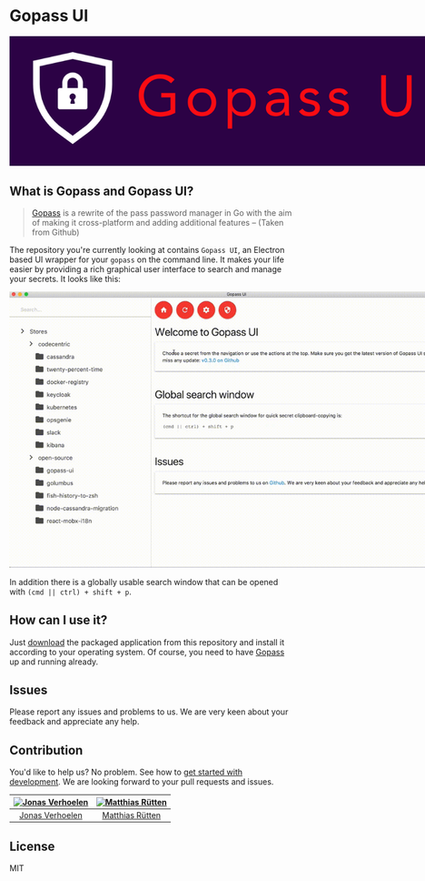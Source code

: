 # Gopass UI

<img src="docs/gopass-ui-logo.png" alt="Gopass UI logo" style="max-width: 800px">

## What is Gopass and Gopass UI?

> [Gopass](https://github.com/gopasspw/gopass) is a rewrite of the pass password manager in Go with the aim of making it cross-platform and adding additional features – (Taken from Github)

The repository you're currently looking at contains `Gopass UI`, an Electron based UI wrapper for your `gopass` on the command line. It makes your life easier by providing a rich graphical user interface to search and manage your secrets. It looks like this:

<img src="docs/demo-720p.gif" alt="GIF demonstrating core features of Gopass UI" title="Gopass UI demo" style="max-width: 800px" />

In addition there is a globally usable search window that can be opened with `(cmd || ctrl) + shift + p`.

## How can I use it?

Just [download](https://github.com/codecentric/gopass-ui/releases) the packaged application from this repository and install it according to your operating system. 
Of course, you need to have [Gopass](https://github.com/gopasspw/gopass) up and running already.

## Issues

Please report any issues and problems to us. We are very keen about your feedback and appreciate any help.

## Contribution

You'd like to help us? No problem. See how to [get started with development](docs/development.md). We are looking forward to your pull requests and issues. 

| [<img alt="Jonas Verhoelen" src="https://avatars1.githubusercontent.com/u/6791360?v=4&s=200" width="200">](https://github.com/jverhoelen) | [<img alt="Matthias Rütten" src="https://avatars1.githubusercontent.com/u/2926623?v=4&s=200" width="200">](https://github.com/ruettenm) |
:---: | :---:
|[Jonas Verhoelen](https://github.com/jverhoelen) | [Matthias Rütten](https://github.com/ruettenm)|

## License
MIT
